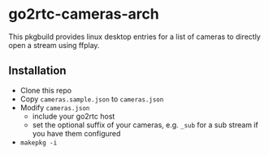 # go2rtc-cameras-arch

This pkgbuild provides linux desktop entries for a list of cameras to directly open a stream using ffplay.

## Installation

- Clone this repo
- Copy `cameras.sample.json` to `cameras.json`
- Modify `cameras.json`
  - include your go2rtc host
  - set the optional suffix of your cameras, e.g. `_sub` for a sub stream if you have them configured
- `makepkg -i`

